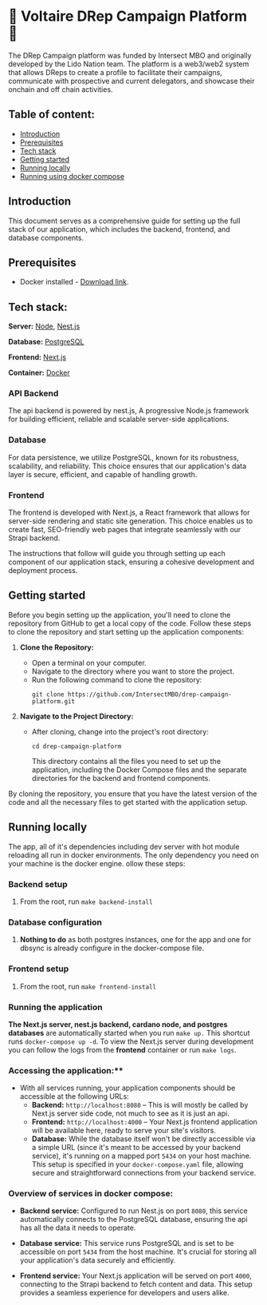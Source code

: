 # 🚀 Voltaire DRep Campaign Platform 🚀

The DRep Campaign platform was funded by Intersect MBO and originally developed by the Lido Nation team. 
The platform is a web3/web2 system that allows DReps to create a profile to facilitate their campaigns, 
communicate with prospective and current delegators, and showcase their onchain and off chain activities. 

## Table of content:

- [Introduction](#introduction)
- [Prerequisites](#prerequisites)
- [Tech stack](#tech-stack)
- [Getting started](#getting-started)
- [Running locally](#running-locally)
- [Running using docker compose](#running-using-docker-compose)

## Introduction

This document serves as a comprehensive guide for setting up the full stack of our application, which includes the backend, frontend, and database components.

## Prerequisites

- Docker installed - [Download link](https://docs.docker.com/engine/install/).


## Tech stack:

**Server:** [Node](https://nodejs.org/en/about/), [Nest.js](https://nestjs.com/)

**Database:** [PostgreSQL](https://www.postgresql.org/)

**Frontend:** [Next.js](https://nextjs.org/)

**Container:** [Docker](https://docs.docker.com/get-started/)

### API Backend

The api backend is powered by nest.js, A progressive Node.js framework for building efficient, reliable and scalable server-side applications. 

### Database

For data persistence, we utilize PostgreSQL, known for its robustness, scalability, and reliability. This choice ensures that our application's data layer is secure, efficient, and capable of handling growth.

### Frontend
The frontend is developed with Next.js, a React framework that allows for server-side rendering and static site generation. This choice enables us to create fast, SEO-friendly web pages that integrate seamlessly with our Strapi backend.

The instructions that follow will guide you through setting up each component of our application stack, ensuring a cohesive development and deployment process.

## Getting started

Before you begin setting up the application, you'll need to clone the repository from GitHub to get a local copy of the code. Follow these steps to clone the repository and start setting up the application components:

1. **Clone the Repository:**

   - Open a terminal on your computer.
   - Navigate to the directory where you want to store the project.
   - Run the following command to clone the repository:
     ```
     git clone https://github.com/IntersectMBO/drep-campaign-platform.git
     ```

2. **Navigate to the Project Directory:**
   - After cloning, change into the project's root directory:
     ```
     cd drep-campaign-platform
     ```
     This directory contains all the files you need to set up the application, including the Docker Compose files and the separate directories for the backend and frontend components.

By cloning the repository, you ensure that you have the latest version of the code and all the necessary files to get started with the application setup.

## Running locally

The app, all of it's dependencies including dev server with hot module reloading all run in docker environments. The only dependency you need on your machine is the docker engine.
ollow these steps:

### Backend setup

1. From the root, run `make backend-install`

### Database configuration

1. **Nothing to do** as both postgres instances, one for the app and one for dbsync is already configure in the docker-compose file.

### Frontend setup

1.  From the root, run `make frontend-install`


### Running the application
**The Next.js server, nest.js backend, cardano node, and postgres databases** are automatically started when you run `make up.`
This shortcut runs `docker-compose up -d`. To view the Next.js server during development you can follow the logs from the **frontend** container
or run `make logs`.


### Accessing the application:**
   - With all services running, your application components should be accessible at the following URLs:
     - **Backend:** `http://localhost:8080` – This is  will mostly be called by Next.js server side code, not much to see as it is just an api.
     - **Frontend:** `http://localhost:4000` – Your Next.js frontend application will be available here, ready to serve your site's visitors.
     - **Database:** While the database itself won't be directly accessible via a simple URL (since it's meant to be accessed by your backend service), it's running on a mapped port `5434` on your host machine. This setup is specified in your `docker-compose.yaml` file, allowing secure and straightforward connections from your backend service.

### Overview of services in docker compose:

- **Backend service:** Configured to run Nest.js on port `8080`, this service automatically connects to the PostgreSQL database, ensuring the api has all the data it needs to operate.

- **Database service:** This service runs PostgreSQL and is set to be accessible on port `5434` from the host machine. It's crucial for storing all your application's data securely and efficiently.

- **Frontend service:** Your Next.js application will be served on port `4000`, connecting to the Strapi backend to fetch content and data. This setup provides a seamless experience for developers and users alike.
